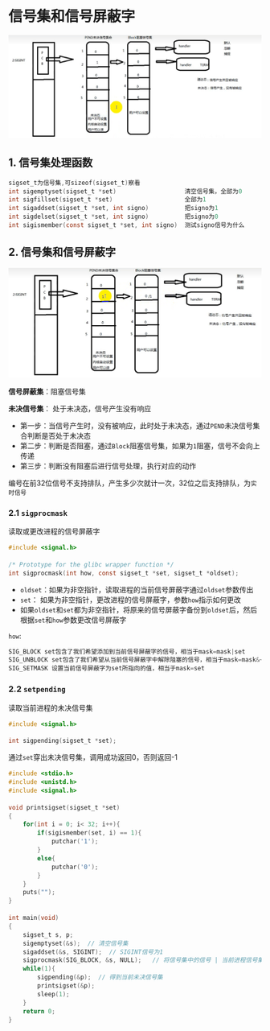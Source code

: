 # 信号集和信号屏蔽字

![信号集和信号屏蔽字](images/2023-10-06-10-02-33.png)

## 1. 信号集处理函数

```c
sigset_t为信号集,可sizeof(sigset_t)察看
int sigemptyset(sigset_t *set)                   清空信号集，全部为0
int sigfillset(sigset_t *set)                    全部为1
int sigaddset(sigset_t *set, int signo)          把signo为1
int sigdelset(sigset_t *set, int signo)          把signo为0
int sigismember(const sigset_t *set, int signo)  测试signo信号为什么  
```

## 2. 信号集和信号屏蔽字

![信号集和信号屏蔽字](images/2023-10-06-10-06-07.png)

**信号屏蔽集**：阻塞信号集

**未决信号集**： 处于未决态，信号产生没有响应

- 第一步：当信号产生时，没有被响应，此时处于未决态，通过`PEND`未决信号集合判断是否处于未决态
- 第二步：判断是否阻塞，通过`Block`阻塞信号集，如果为`1`阻塞，信号不会向上传递
- 第三步：判断没有阻塞后进行信号处理，执行对应的动作

编号在前32位信号不支持排队，产生多少次就计一次，32位之后支持排队，为`实时信号`

### 2.1 `sigprocmask`

读取或更改进程的信号屏蔽字

```c
#include <signal.h>

/* Prototype for the glibc wrapper function */
int sigprocmask(int how, const sigset_t *set, sigset_t *oldset);
```

- `oldset`：如果为非空指针，读取进程的当前信号屏蔽字通过`oldset`参数传出
- `set`： 如果为非空指针，更改进程的信号屏蔽字，参数`how`指示如何更改
- 如果`oldset`和`set`都为非空指针，将原来的信号屏蔽字备份到`oldset`后，然后根据`set`和`how`参数更改信号屏蔽字

`how`:

```c
SIG_BLOCK set包含了我们希望添加到当前信号屏蔽字的信号，相当于mask=mask|set
SIG_UNBLOCK set包含了我们希望从当前信号屏蔽字中解除阻塞的信号，相当于mask=mask&~set
SIG_SETMASK 设置当前信号屏蔽字为set所指向的值，相当于mask=set
```

### 2.2 `setpending`

读取当前进程的未决信号集

```c
#include <signal.h>

int sigpending(sigset_t *set);
```

通过`set`穿出未决信号集，调用成功返回0，否则返回-1

```c
#include <stdio.h>
#include <unistd.h>
#include <signal.h>

void printsigset(sigset_t *set)
{
    for(int i = 0; i< 32; i++){
        if(sigismember(set, i) == 1){
            putchar('1');
        }
        else{
            putchar('0');
        }
    }
    puts("");
}

int main(void)
{
    sigset_t s, p;
    sigemptyset(&s);  // 清空信号集
    sigaddset(&s, SIGINT);  // SIGINT信号为1
    sigprocmask(SIG_BLOCK, &s, NULL);   // 将信号集中的信号 | 当前进程信号集中信号
    while(1){
        sigpending(&p);  // 得到当前未决信号集
        printsigset(&p);
        sleep(1);
    }
    return 0;
}
```
